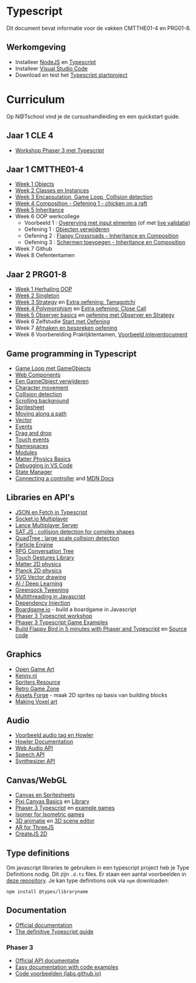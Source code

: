 # Typescript

Dit document bevat informatie voor de vakken CMTTHE01-4 en PRG01-8. 

## Werkomgeving

- Installeer [NodeJS](https://nodejs.org/en/) en [Typescript](https://www.typescriptlang.org)
- Installeer [Visual Studio Code](https://code.visualstudio.com)
- Download en test het [Typescript startproject](https://github.com/HR-CMGT/Typescript-startproject)

# Curriculum

Op N@Tschool vind je de cursushandleiding en een quickstart guide.

## Jaar 1 CLE 4

- [Workshop Phaser 3 met Typescript](https://github.com/HR-CMGT/CLE4-phaser-workshop)

## Jaar 1 CMTTHE01-4
- [Week 1 Objects](https://github.com/HR-CMGT/CMTTHE04-Week1-oefening1)
- [Week 2 Classes en Instances](https://github.com/HR-CMGT/CMTTHE04-Week2-oefening1)
- [Week 3 Encapsulation, Game Loop, Collision detection](https://github.com/HR-CMGT/CMTTHE04-Week3-oefening1)
- [Week 4 Composition - Oefening 1 - chicken on a raft](https://github.com/HR-CMGT/CMTTHE04-Week4-oefening1)
- [Week 5 Inheritance](https://github.com/HR-CMGT/CMTTHE04-Week5-oefening1)
- Week 6 OOP werkcollege
  - Voorbeeld 1 : [Overerving met input elmenten](https://github.com/HR-CMGT/OOP-inheritance-with-input-elements) (of met [live validatie](https://github.com/HR-CMGT/OOP-inheritance-clientside-validation))
  - Oefening 1 : [Objecten verwijderen](https://github.com/HR-CMGT/CMTTHE04-Week6-oefening1)
  - Oefening 2 : [Flappy Crossroads - Inheritance en Composition](https://github.com/HR-CMGT/CMTTHE04-Week6-oefening2)
  - Oefening 3 : [Schermen toevoegen - Inheritance en Composition](https://github.com/HR-CMGT/CMTTHE04-Week6-oefening3)
- Week 7 Github
- Week 8 Oefententamen

## Jaar 2 PRG01-8
- [Week 1 Herhaling OOP](https://github.com/HR-CMGT/PRG08-Week1-oefening1)
- [Week 2 Singleton](https://github.com/HR-CMGT/PRG08-Week2-oefening1)
- [Week 3 Strategy](https://github.com/HR-CMGT/PRG08-basketball-strategy) en [Extra oefening: Tamagotchi](https://github.com/HR-CMGT/PRG08-Week3-oefening1)
- [Week 4 Polymorphism](https://github.com/HR-CMGT/PRG08-Week4-oefening1) en [Extra oefening: Close Call](https://github.com/HR-CMGT/PRG08-close-call)
- [Week 5 Observer basics](https://github.com/HR-CMGT/PRG08-week5-observer-basics) en [oefening met Observer en Strategy](https://github.com/HR-CMGT/PRG08-Week5-oefening1)
- Week 6 Zelfstudie [Start met Oefening](https://github.com/HR-CMGT/PRG08-Week7-oefening1)
- Week 7 [Afmaken en bespreken oefening](https://github.com/HR-CMGT/PRG08-Week7-oefening1)
- Week 8 Voorbereiding Praktijktentamen, [Voorbeeld inleverdocument](inleverdocument8.md)

## Game programming in Typescript

- [Game Loop met GameObjects](snippets/game.md)
- [Web Components](snippets/webcomponents.md)
- [Een GameObject verwijderen](snippets/remove.md)
- [Character movement](snippets/movement.md)
- [Collision detection](snippets/collision.md)
- [Scrolling background](snippets/scrolling.md)
- [Spritesheet](snippets/spritesheet.md)
- [Moving along a path](snippets/path.md)
- [Vector](snippets/vector.md)
- [Events](snippets/events.md)
- [Drag and drop](snippets/drag.md)
- [Touch events](snippets/touch.md)
- [Namespaces](snippets/namespace.md)
- [Modules](snippets/modules.md)
- [Matter Physics Basics](snippets/matter.md)
- [Debugging in VS Code](snippets/debug.md)
- [State Manager](snippets/state.md)
- [Connecting a controller](https://github.com/HR-CMGT/arcade-game) and [MDN Docs](https://developer.mozilla.org/en-US/docs/Web/API/Gamepad_API/Using_the_Gamepad_API)

## Libraries en API's

- [JSON en Fetch in Typescript](snippets/fetch.md)
- [Socket.io Multiplayer](https://socket.io)
- [Lance Multiplayer Server](http://lance.gg)
- [SAT.JS : collision detection for complex shapes](https://github.com/jriecken/sat-js)
- [QuadTree : large scale collision detection](https://github.com/timohausmann/quadtree-js)
- [Particle Engine](https://vincentgarreau.com/particles.js/)
- [RPG Conversation Tree](https://github.com/google/bottery)
- [Touch Gestures Library](https://hammerjs.github.io)
- [Matter 2D physics](http://brm.io/matter-js/)
- [Planck 2D physics](http://piqnt.com/planck.js/Car)
- [SVG Vector drawing](http://svgjs.com)
- [AI / Deep Learning](https://deeplearnjs.org)
- [Greensock Tweening](https://greensock.com)
- [Multithreading in Javascript](https://keithwhor.github.io/multithread.js/)
- [Dependency Injection](https://www.npmjs.com/package/container-ioc)
- [Boardgame.io](http://boardgame.io/#/) - build a boardgame in Javascript
- [Phaser 3 Typescript workshop](https://github.com/HR-CMGT/CLE4-phaser-workshop)
- [Phaser 3 Typescript Game Examples](https://github.com/digitsensitive/phaser3-typescript)
- [Build Flappy Bird in 5 minutes with Phaser and Typescript](https://medium.com/@digit.sensitivee/learn-to-create-a-html5-game-in-5-minutes-604118f5d0ab) en [Source code](https://github.com/digitsensitive/phaser3-flappy-bird)

## Graphics

- [Open Game Art](https://opengameart.org/)
- [Kenny.nl](http://kenney.nl/)
- [Spriters Resource](https://www.spriters-resource.com/)
- [Retro Game Zone](https://retrogamezone.co.uk/)
- [Assets Forge](http://assetforge.io/) - maak 2D sprites op basis van building blocks
- [Making Voxel art](https://ephtracy.github.io/)

## Audio

- [Voorbeeld audio tag en Howler](snippets/audio.md)
- [Howler Documentation](https://howlerjs.com)
- [Web Audio API](https://developer.mozilla.org/en-US/docs/Web/API/Web_Audio_API)	
- [Speech API](https://developer.mozilla.org/en-US/docs/Web/API/Web_Speech_API)
- [Synthesizer API](https://developer.mozilla.org/en-US/docs/Web/API/OscillatorNode)

## Canvas/WebGL

- [Canvas en Spritesheets](snippets/canvas.md)
- [Pixi Canvas Basics](snippets/pixi.md) en [Library](http://www.pixijs.com)
- [Phaser 3 Typescript](https://github.com/digitsensitive/phaser3-typescript) en [example games](https://github.com/digitsensitive/phaser3-typescript/tree/master/src/games)
- [Isomer for Isometric games](http://jdan.github.io/isomer/)
- [3D animatie](https://threejs.org) en [3D scene editor](https://threejs.org/editor/)
- [AR for ThreeJS](https://github.com/jeromeetienne/AR.js)
- [CreateJS 2D](http://createjs.com)

## Type definitions

Om javascript libraries te gebruiken in een typescript project heb je Type Definitions nodig. Dit zijn `.d.ts` files. Er staan een aantal voorbeelden in [deze repository](https://github.com/HR-CMGT/Typescript/tree/master/definitions). Je kan type definitions ook via `npm` downloaden:

`npm install @types/libraryname`

## Documentation

- [Official documentation](https://www.typescriptlang.org/docs/home.html)
- [The definitive Typescript guide](https://www.sitepen.com/blog/update-the-definitive-typescript-guide/)

### Phaser 3
- [Official API documentatie](https://photonstorm.github.io/phaser3-docs/)
- [Easy documentation with code examples](https://rexrainbow.github.io/phaser3-rex-notes/docs/site/index.html)
- [Code voorbeelden (labs.github.io)](http://labs.phaser.io/)

